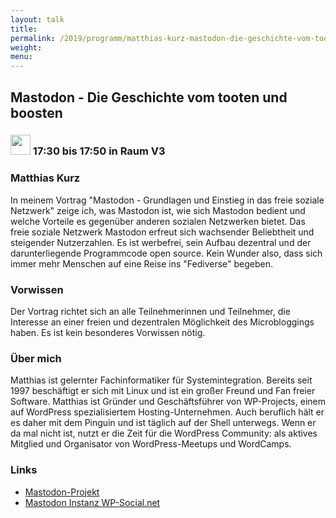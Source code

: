 ```yaml
---
layout: talk
title:
permalink: /2019/programm/matthias-kurz-mastodon-die-geschichte-vom-tooten-und-boosten/
weight:
menu:
---
```

## Mastodon - Die Geschichte vom tooten und boosten

### <img height = "32" src="../../../images/talk.svg"> 17:30 bis 17:50 in Raum V3

### Matthias Kurz

In meinem Vortrag "Mastodon - Grundlagen und Einstieg in das freie soziale Netzwerk" zeige ich, was Mastodon ist, wie sich Mastodon bedient und welche Vorteile es gegenüber anderen sozialen Netzwerken bietet. Das freie soziale Netzwerk Mastodon erfreut sich wachsender Beliebtheit und steigender Nutzerzahlen. Es ist werbefrei, sein Aufbau dezentral und der darunterliegende Programmcode open source. Kein Wunder also, dass sich immer mehr Menschen auf eine Reise ins "Fediverse" begeben.

### Vorwissen

Der Vortrag richtet sich an alle Teilnehmerinnen und Teilnehmer, die Interesse an einer freien und dezentralen Möglichkeit des Microbloggings haben. Es ist kein besonderes Vorwissen nötig.

### Über mich

Matthias ist gelernter Fachinformatiker für Systemintegration. Bereits seit 1997 beschäftigt er sich mit Linux und ist ein großer Freund und Fan freier Software.  Matthias ist Gründer und Geschäftsführer von WP-Projects, einem auf WordPress spezialisiertem Hosting-Unternehmen. Auch beruflich hält er es daher mit dem Pinguin und ist täglich auf der Shell unterwegs. Wenn er da mal nicht ist, nutzt er die Zeit für die WordPress Community: als aktives Mitglied und Organisator von WordPress-Meetups und WordCamps. 

### Links

- <a href="https://joinmastodon.org/" target="_blank">Mastodon-Projekt</a>
- <a href="https://wp-social.net/" target="_blank">Mastodon Instanz WP-Social.net</a>